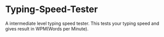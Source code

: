 # Typing-Speed-Tester
A intermediate level typing speed tester. This tests your typing speed and gives result in WPM(Words per Minute). 
